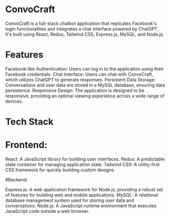 # ConvoCraft

ConvoCraft is a full-stack chatbot application that replicates Facebook's login functionalities and integrates a chat interface powered by ChatGPT. It's built using React, Redux, Tailwind CSS, Express.js, MySQL, and Node.js.

# Features
Facebook-like Authentication: Users can log in to the application using their Facebook credentials.
Chat Interface: Users can chat with ConvoCraft, which utilizes ChatGPT to generate responses.
Persistent Data Storage: Conversations and user data are stored in a MySQL database, ensuring data persistence.
Responsive Design: The application is designed to be responsive, providing an optimal viewing experience across a wide range of devices.

# Tech Stack

# Frontend:
React: A JavaScript library for building user interfaces.
Redux: A predictable state container for managing application state.
Tailwind CSS: A utility-first CSS framework for quickly building custom designs.

#Backend:

Express.js: A web application framework for Node.js, providing a robust set of features for building web and mobile applications.
MySQL: A relational database management system used for storing user data and conversations.
Node.js: A JavaScript runtime environment that executes JavaScript code outside a web browser.
